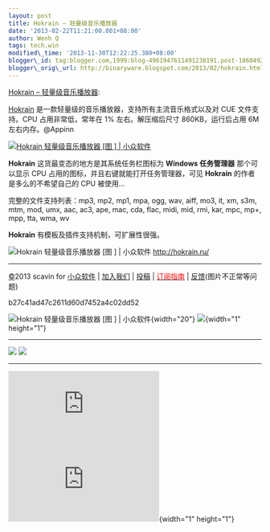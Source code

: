 ```yaml
--- 
layout: post 
title: Hokrain – 轻量级音乐播放器 
date: '2013-02-22T11:21:00.001+08:00' 
author: Wenh Q
tags: tech.win
modified\_time: '2013-11-30T12:22:25.380+08:00' 
blogger\_id: tag:blogger.com,1999:blog-4961947611491238191.post-1860492402120501104
blogger\_orig\_url: http://binaryware.blogspot.com/2013/02/hokrain.html
--- 
```

[Hokrain – 轻量级音乐播放器](http://www.appinn.com/hokrain/):

[Hokrain](http://www.appinn.com/hokrain/)
是一款轻量级的音乐播放器，支持所有主流音乐格式以及对 CUE 文件支持。CPU
占用非常低，常年在 1% 左右。解压缩后尺寸 860KB，运行后占用 6M
左右内存。@Appinn

[![Hokrain 轻量级音乐播放器
[图
] |
小众软件](http://img3.appinn.com/images/201302/201302182.png/o "Hokrain 轻量级音乐播放器[图] | 小众软件")](http://www.appinn.com/hokrain/)

**Hokrain** 这货最变态的地方是其系统任务栏图标为 **Windows 任务管理器**
那个可以显示 CPU 占用的图标，并且右键就能打开任务管理器，可见
**Hokrain** 的作者是多么的不希望自己的 CPU 被使用…

完整的文件支持列表：mp3, mp2, mp1, mpa, ogg, wav, aiff, mo3, it, xm,
s3m, mtm, mod, umx, aac, ac3, ape, mac, cda, flac, midi, mid, rmi, kar,
mpc, mp+, mpp, tta, wma, wv

**Hokrain** 有模板及插件支持机制，可扩展性很强。

![Hokrain 轻量级音乐播放器
[图
] |
小众软件](http://www.appinn.com/wp-content/down.gif "点击右侧的链接下载本软件")
<http://hokrain.ru/>


------------------------------------------------------------------------

[©](http://www.appinn.com/copyright/?utm_source=feeds&utm_medium=copyright&utm_campaign=feeds "版权声明")2013
scavin for
[小众软件](http://www.appinn.com/?utm_source=feeds&utm_medium=appinn&utm_campaign=feeds "本文来自小众软件")
|
[加入我们](http://www.appinn.com/join-us/?utm_source=feeds&utm_medium=joinus&utm_campaign=feeds "加入小众软件")
|
[投稿](http://www.appinn.com/contribute/?utm_source=feeds&utm_medium=contribute&utm_campaign=feeds "给小众软件投稿")
| [<span
style="color: red;">订阅指南</span>](http://www.appinn.com/feeds-subscribe/?utm_source=feeds&utm_medium=feedsubscribe&utm_campaign=feeds "可以分类订阅小众，Windows/MAC/游戏")
| [反馈](http://appinn.wufoo.com/forms/eccae-aeeae/)(图片不正常等问题)

b27c41ad47c2611d60d7452a4c02dd52

![Hokrain 轻量级音乐播放器
[图
] |
小众软件](http://s33.sitemeter.com/meter.asp?site=s33appinn "Hokrain 轻量级音乐播放器[图] | 小众软件"){width="20"}
![](http://appinn.feedsportal.com/c/33935/f/615575/s/28b3ce27/mf.gif){width="1"
height="1"}

<div>

  ------------------------------------------------------------------------------------------------------------------------------------------------------------------------------------------------------------------------------------------------------------------- ------------------------------------------------------------------------------------------------------------------------------------------------------------------------------------------------------------------------------------------------------
  [![](http://res3.feedsportal.com/images/emailthis2.gif)](http://share.feedsportal.com/viral/sendEmail.cfm?lang=en&title=Hokrain+%E2%80%93+%E8%BD%BB%E9%87%8F%E7%BA%A7%E9%9F%B3%E4%B9%90%E6%92%AD%E6%94%BE%E5%99%A8&link=http%3A%2F%2Fwww.appinn.com%2Fhokrain%2F)   [![](http://res3.feedsportal.com/images/bookmark.gif)](http://res.feedsportal.com/viral/bookmark.cfm?title=Hokrain+%E2%80%93+%E8%BD%BB%E9%87%8F%E7%BA%A7%E9%9F%B3%E4%B9%90%E6%92%AD%E6%94%BE%E5%99%A8&link=http%3A%2F%2Fwww.appinn.com%2Fhokrain%2F)
  ------------------------------------------------------------------------------------------------------------------------------------------------------------------------------------------------------------------------------------------------------------------- ------------------------------------------------------------------------------------------------------------------------------------------------------------------------------------------------------------------------------------------------------

</div>





[![](http://da.feedsportal.com/r/158400415267/u/0/f/615575/c/33935/s/28b3ce27/a2.img)](http://da.feedsportal.com/r/158400415267/u/0/f/615575/c/33935/s/28b3ce27/a2.htm)![](http://pi.feedsportal.com/r/158400415267/u/0/f/615575/c/33935/s/28b3ce27/a2t.img){width="1"
height="1"}

